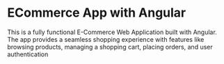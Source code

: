 # ECommerce App with Angular
 This is a fully functional E-Commerce Web Application built with Angular. The app provides a seamless shopping experience with features like browsing products, managing a shopping cart, placing orders, and user authentication
